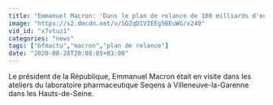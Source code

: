 ```yaml
---
title: "Emmanuel Macron: 'Dans le plan de relance de 100 milliards d'euros, il y aura 15 milliards pour l'innovation et les relocalisations'"
image: "https://s2.dmcdn.net/v/SQZqD1VIEEg5BEuWG/x240"
vid_id: "x7vtuz1"
categories: "news"
tags: ["bfmactu","macron","plan de relance"]
date: "2020-08-28T20:08:05+03:00"
---
```

Le président de la République, Emmanuel Macron était en visite dans les ateliers du laboratoire pharmaceutique Seqens à Villeneuve-la-Garenne dans les Hauts-de-Seine.
